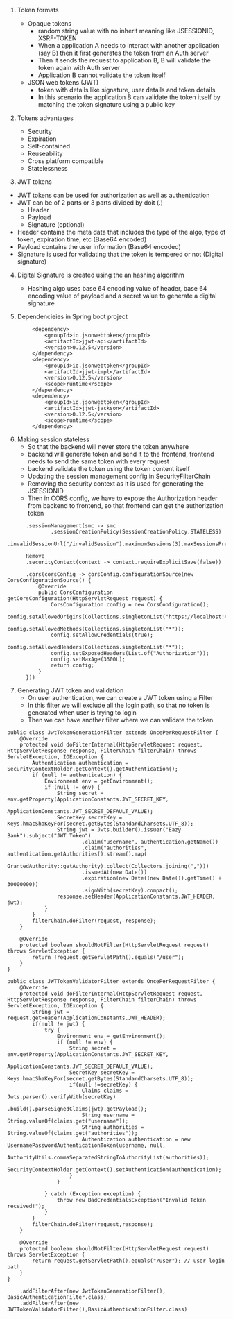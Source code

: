 1. Token formats
   - Opaque tokens
     - random string value with no inherit meaning like JSESSIONID, XSRF-TOKEN
     - When a application  A needs to interact with another application (say B) then it first generates the token from an Auth server
     - Then it sends the request to application B, B will validate the token again with Auth server
     - Application B cannot validate the token itself
   - JSON web tokens (JWT)
     - token with details like signature, user details and token details
     - In this scenario the application B can validate the token itself by matching the token signature using a public key

2. Tokens advantages
   - Security
   - Expiration
   - Self-contained
   - Reuseability
   - Cross platform compatible
   - Statelessness

3. JWT tokens 
  - JWT tokens can be used for authorization as well as authentication
  - JWT can be of 2 parts or 3 parts divided by doit (.)
    - Header
    - Payload
    - Signature (optional)
  - Header contains the meta data that includes the type of the algo, type of token, expiration time, etc (Base64 encoded)
  - Payload contains the user information (Base64 encoded)
  - Signature is used for validating that the token is tempered or not (Digital signature)

4. Digital Signature is created using the an hashing algorithm
   - Hashing algo uses base 64 encoding value of header, base 64 encoding value of payload and a secret value to generate a digital signature

5. Dependencieies in Spring boot project

```
		<dependency>
			<groupId>io.jsonwebtoken</groupId>
			<artifactId>jjwt-api</artifactId>
			<version>0.12.5</version>
		</dependency>
		<dependency>
			<groupId>io.jsonwebtoken</groupId>
			<artifactId>jjwt-impl</artifactId>
			<version>0.12.5</version>
			<scope>runtime</scope>
		</dependency>
		<dependency>
			<groupId>io.jsonwebtoken</groupId>
			<artifactId>jjwt-jackson</artifactId>
			<version>0.12.5</version>
			<scope>runtime</scope>
		</dependency>
```

6. Making session stateless
   - So that the backend will never store the token anywhere
   - backend will generate token and send it to the frontend, frontend needs to send the same token with every request
   - backend validate the token using the token content itself
   - Updating the session management config in SecurityFilterChain
   - Removing the security context as it is used for generating the JSESSIONID
   - Then in CORS config, we have to expose the Authorization header from backend to frontend, so that frontend can get the authorization token

```
      .sessionManagement(smc -> smc
              .sessionCreationPolicy(SessionCreationPolicy.STATELESS)
              .invalidSessionUrl("/invalidSession").maximumSessions(3).maxSessionsPreventsLogin(false))

      Remove
      .securityContext(context -> context.requireExplicitSave(false))
```
```
      .cors(corsConfig -> corsConfig.configurationSource(new CorsConfigurationSource() {
          @Override
          public CorsConfiguration getCorsConfiguration(HttpServletRequest request) {
              CorsConfiguration config = new CorsConfiguration();
              config.setAllowedOrigins(Collections.singletonList("https://localhost:4200"));
              config.setAllowedMethods(Collections.singletonList("*"));
              config.setAllowCredentials(true);
              config.setAllowedHeaders(Collections.singletonList("*"));
              config.setExposedHeaders(List.of("Authorization"));
              config.setMaxAge(3600L);
              return config;
          }
      }))
```

7. Generating JWT token and validation
   - On user authentication, we can create a JWT token using a Filter
   - In this filter we will exclude all the login path, so that no token is generated when user is trying to login
   - Then we can have another filter where we can validate the token

```
public class JwtTokenGenerationFilter extends OncePerRequestFilter {
    @Override
    protected void doFilterInternal(HttpServletRequest request, HttpServletResponse response, FilterChain filterChain) throws ServletException, IOException {
        Authentication authentication = SecurityContextHolder.getContext().getAuthentication();
        if (null != authentication) {
            Environment env = getEnvironment();
            if (null != env) {
                String secret = env.getProperty(ApplicationConstants.JWT_SECRET_KEY,
                        ApplicationConstants.JWT_SECRET_DEFAULT_VALUE);
                SecretKey secretKey = Keys.hmacShaKeyFor(secret.getBytes(StandardCharsets.UTF_8));
                String jwt = Jwts.builder().issuer("Eazy Bank").subject("JWT Token")
                        .claim("username", authentication.getName())
                        .claim("authorities", authentication.getAuthorities().stream().map(
                                GrantedAuthority::getAuthority).collect(Collectors.joining(",")))
                        .issuedAt(new Date())
                        .expiration(new Date((new Date()).getTime() + 30000000))
                        .signWith(secretKey).compact();
                response.setHeader(ApplicationConstants.JWT_HEADER, jwt);
            }
        }
        filterChain.doFilter(request, response);
    }

    @Override
    protected boolean shouldNotFilter(HttpServletRequest request) throws ServletException {
        return !request.getServletPath().equals("/user");
    }
}
```

```
public class JWTTokenValidatorFilter extends OncePerRequestFilter {
    @Override
    protected void doFilterInternal(HttpServletRequest request, HttpServletResponse response, FilterChain filterChain) throws ServletException, IOException {
        String jwt = request.getHeader(ApplicationConstants.JWT_HEADER);
        if(null != jwt) {
            try {
                Environment env = getEnvironment();
                if (null != env) {
                    String secret = env.getProperty(ApplicationConstants.JWT_SECRET_KEY,
                            ApplicationConstants.JWT_SECRET_DEFAULT_VALUE);
                    SecretKey secretKey = Keys.hmacShaKeyFor(secret.getBytes(StandardCharsets.UTF_8));
                    if(null !=secretKey) {
                        Claims claims = Jwts.parser().verifyWith(secretKey)
                                .build().parseSignedClaims(jwt).getPayload();
                        String username = String.valueOf(claims.get("username"));
                        String authorities = String.valueOf(claims.get("authorities"));
                        Authentication authentication = new UsernamePasswordAuthenticationToken(username, null,
                                AuthorityUtils.commaSeparatedStringToAuthorityList(authorities));
                        SecurityContextHolder.getContext().setAuthentication(authentication);
                    }
                }

            } catch (Exception exception) {
                throw new BadCredentialsException("Invalid Token received!");
            }
        }
        filterChain.doFilter(request,response);
    }

    @Override
    protected boolean shouldNotFilter(HttpServletRequest request) throws ServletException {
        return request.getServletPath().equals("/user"); // user login path
    }
}
```

```
    .addFilterAfter(new JwtTokenGenerationFilter(), BasicAuthenticationFilter.class)
    .addFilterAfter(new JWTTokenValidatorFilter(),BasicAuthenticationFilter.class)
```